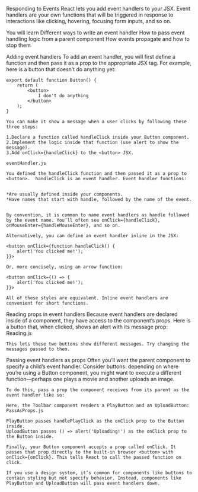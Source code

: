 Responding to Events
    React lets you add event handlers to your JSX. Event handlers are your own functions that will be triggered in response to interactions like clicking, hovering, focusing form inputs, and so on.

You will learn
    Different ways to write an event handler
    How to pass event handling logic from a parent component
    How events propagate and how to stop them

Adding event handlers 
    To add an event handler, you will first define a function and then pass it as a prop to the appropriate JSX tag. For example, here is a button that doesn’t do anything yet:

    export default function Button() {
        return (
            <button>
                I don't do anything
            </button>
        );
    }

    You can make it show a message when a user clicks by following these three steps:

    1.Declare a function called handleClick inside your Button component.
    2.Implement the logic inside that function (use alert to show the message).
    3.Add onClick={handleClick} to the <button> JSX.

    eventHandler.js

    You defined the handleClick function and then passed it as a prop to <button>.  handleClick is an event handler. Event handler functions:

    
    *Are usually defined inside your components.
    *Have names that start with handle, followed by the name of the event.


    By convention, it is common to name event handlers as handle followed by the event name. You’ll often see onClick={handleClick}, onMouseEnter={handleMouseEnter}, and so on.

    Alternatively, you can define an event handler inline in the JSX:

    <button onClick={function handleClick() {
        alert('You clicked me!');
    }}>

    Or, more concisely, using an arrow function:

    <button onClick={() => {
        alert('You clicked me!');
    }}>

    All of these styles are equivalent. Inline event handlers are convenient for short functions.

Reading props in event handlers 
    Because event handlers are declared inside of a component, they have access to the component’s props. Here is a button that, when clicked, shows an alert with its message prop: Reading.js

    This lets these two buttons show different messages. Try changing the messages passed to them.

Passing event handlers as props 
    Often you’ll want the parent component to specify a child’s event handler. Consider buttons: depending on where you’re using a Button component, you might want to execute a different function—perhaps one plays a movie and another uploads an image.

    To do this, pass a prop the component receives from its parent as the event handler like so:

    Here, the Toolbar component renders a PlayButton and an UploadButton: PassAsProps.js

    PlayButton passes handlePlayClick as the onClick prop to the Button inside.
    UploadButton passes () => alert('Uploading!') as the onClick prop to the Button inside.

    Finally, your Button component accepts a prop called onClick. It passes that prop directly to the built-in browser <button> with onClick={onClick}. This tells React to call the passed function on click.

    If you use a design system, it’s common for components like buttons to contain styling but not specify behavior. Instead, components like PlayButton and UploadButton will pass event handlers down.